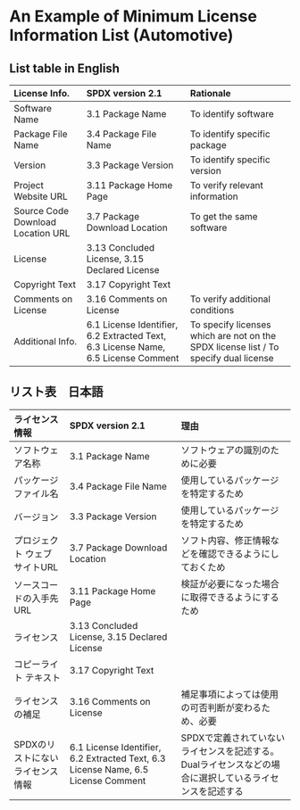 # An Example of Minimum License Information List (Automotive) 

## List table in English
| License Info.        | SPDX version 2.1  | Rationale      |
|:------------|:-------------|:------------------|
| Software Name | 3.1 Package Name   | To identify software   |
| Package File Name   | 3.4 Package File Name   |  To identify specific package  |
| Version   | 3.3 Package Version   | To identify specific version   |
| Project Website URL   | 3.11 Package Home Page   | To verify relevant information   |
| Source Code Download Location URL   |  3.7 Package Download Location  | To get the same software   |
| License   |  3.13 Concluded License, 3.15 Declared License  |    |
| Copyright Text   | 3.17 Copyright Text   |    |
| Comments on License   | 3.16 Comments on License   |  To verify additional conditions  |
| Additional Info.   |   6.1 License Identifier, 6.2 Extracted Text, 6.3 License Name, 6.5 License Comment | To specify licenses which are not on the SPDX license list / To specify dual license |

## リスト表　日本語
| ライセンス情報        | SPDX version 2.1  | 理由      |
|:------------|:-------------|:------------------|
| ソフトウェア名称   | 3.1 Package Name   | ソフトウェアの識別のために必要  |
| パッケージファイル名   | 3.4 Package File Name   | 使用しているパッケージを特定するため  |
| バージョン   | 3.3 Package Version   | 使用しているパッケージを特定するため   |
| プロジェクト ウェブサイトURL   | 3.7 Package Download Location   | ソフト内容、修正情報などを確認できるようにしておくため   |
| ソースコードの入手先URL   | 3.11 Package Home Page   | 検証が必要になった場合に取得できるようにするため   |
| ライセンス   | 3.13 Concluded License, 3.15 Declared License   |    |
| コピーライト テキスト   | 3.17 Copyright Text   |    |
| ライセンスの補足   | 3.16 Comments on License   | 補足事項によっては使用の可否判断が変わるため、必要   |
| SPDXのリストにないライセンス情報   | 6.1 License Identifier, 6.2 Extracted Text, 6.3 License Name, 6.5 License Comment   | SPDXで定義されていないライセンスを記述する。Dualライセンスなどの場合に選択しているライセンスを記述する   |


